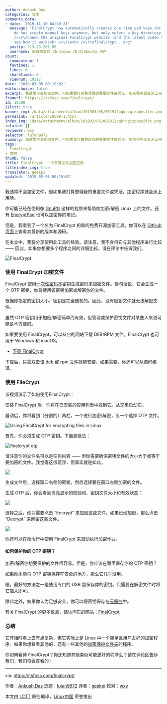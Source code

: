 ```yaml
---
author: Ankush Das
categories: 分享
comments_data:
- date: '2019-11-10 04:59:31'
  message: "FinalCrypt now automatically creates one-time pad keys.<br />\r\nPlease
    do not create manual keys anymore, but only select a key directory. <br />\r\n<br
    />\r\nCheck the original FinalCrypt website (and the latest video tutorial) to
    see how it works<br />\r\n<br />\r\nfinalcrypt . org"
  postip: 213.93.201.90
  username: 来自荷兰的 Chromium 78.0|Ubuntu 用户
count:
  commentnum: 1
  favtimes: 1
  likes: 0
  sharetimes: 0
  viewnum: 10317
date: '2019-03-05 00:19:02'
editorchoice: false
excerpt: 我通常不会加密文件，但如果我打算整理我的重要文件或凭证，加密程序就会派上用场。
fromurl: https://itsfoss.com/finalcrypt/
id: 10588
islctt: true
banner_img: /data/attachment/album/201903/05/001912pqkrcgizqbysifvc.png
permalink: /article-10588-1.html
index_img: /data/attachment/album/201903/05/001912pqkrcgizqbysifvc.png.thumb.jpg
related: []
reviewer: wxy
selector: lujun9972
summary: 我通常不会加密文件，但如果我打算整理我的重要文件或凭证，加密程序就会派上用场。
tags:
- FinalCrypt
- 加密
thumb: false
title: FinalCrypt：一个开源文件加密应用
titleindex_img: true
translator: geekpi
updated: '2019-03-05 00:19:02'
---
```


我通常不会加密文件，但如果我打算整理我的重要文件或凭证，加密程序就会派上用场。


你可能已经在使用像 [GnuPG](https://www.gnupg.org/) 这样的程序来帮助你加密/解密 Linux 上的文件。还有 [EncryptPad](https://itsfoss.com/encryptpad-encrypted-text-editor-linux/) 也可以加密你的笔记。


但是，我看到了一个名为 FinalCrypt 的新的免费开源加密工具。你可以在 [GitHub 页面](https://github.com/ron-from-nl/FinalCrypt)上查看其最新的版本和源码。


在本文中，我将分享使用此工具的经验。请注意，我不会将它与其他程序进行比较 —— 因此，如果你想要多个程序之间的详细比较，请在评论中告诉我们。


![FinalCrypt](/data/attachment/album/201903/05/001912pqkrcgizqbysifvc.png)


### 使用 FinalCrypt 加密文件


FinalCrypt 使用[一次性密码本](https://en.wikipedia.org/wiki/One-time_pad)密钥生成密码来加密文件。换句话说，它会生成一个 OTP 密钥，你将使用该密钥加密或解密你的文件。


根据你指定的密钥大小，密钥是完全随机的。因此，没有密钥文件就无法解密文件。


虽然 OTP 密钥用于加密/解密简单而有效，但管理或保护密钥文件对某些人来说可能是不方便的。


如果要使用 FinalCrypt，可以从它的网站下载 DEB/RPM 文件。FinalCrypt 也可用于 Windows 和 macOS。


* [下载 FinalCrypt](https://sites.google.com/site/ronuitholland/home/finalcrypt)


下载后，只需双击该 [deb](https://itsfoss.com/install-deb-files-ubuntu/) 或 rpm 文件就能安装。如果需要，你还可以从源码编译。


### 使用 FileCrypt


该视频演示了如何使用FinalCrypt：






安装 FinalCrypt 后，你将在已安装的应用列表中找到它。从这里启动它。


启动后，你将看到（分割的）两栏，一个进行加密/解密，另一个选择 OTP 文件。


![Using FinalCrypt for encrypting files in Linux](/data/attachment/album/201903/05/001915fy78iq8o6qdo6bbk.jpg)


首先，你必须生成 OTP 密钥。下面是做法：


![finalcrypt otp](/data/attachment/album/201903/05/001920i5u9z59wk51nkxp3.jpg)


请注意你的文件名可以是任何内容 —— 但你需要确保密钥文件的大小大于或等于要加密的文件。我觉得这很荒谬，但事实就是如此。


![](/data/attachment/album/201903/05/001923knenstitte5nmvet.jpg)


生成文件后，选择窗口右侧的密钥，然后选择要在窗口左侧加密的文件。


生成 OTP 后，你会看到高亮显示的校验和、密钥文件大小和有效状态：


![](/data/attachment/album/201903/05/001925rjwnw4hpmqmumpuq.jpg)


选择之后，你只需要点击 “Encrypt” 来加密这些文件，如果已经加密，那么点击 “Decrypt” 来解密这些文件。


![](/data/attachment/album/201903/05/001927ijdpn8jc18jjk8tz.jpg)


你还可以在命令行中使用 FinalCrypt 来自动执行加密作业。


#### 如何保护你的 OTP 密钥？


加密/解密你想要保护的文件很容易。但是，你应该在哪里保存你的 OTP 密钥？


如果你未能将 OTP 密钥保存在安全的地方，那么它几乎没用。


嗯，最好的方法之一是使用专门的 USB 盘保存你的密钥。只需要在解密文件时将它插入即可。


除此之外，如果你认为足够安全，你可以将密钥保存在[云服务](https://itsfoss.com/cloud-services-linux/)中。


有关 FinalCrypt 的更多信息，请访问它的网站：[FinalCrypt](https://sites.google.com/site/ronuitholland/home/finalcrypt)


### 总结


它开始时看上去有点复杂，但它实际上是 Linux 中一个简单且用户友好的加密程序。如果你想看看其他的，还有一些其他的[加密保护文件夹](https://itsfoss.com/password-protect-folder-linux/)的程序。


你如何看待 FinalCrypt？你还知道其他类似可能更好的程序么？请在评论区告诉我们，我们将会查看的！




---


via: <https://itsfoss.com/finalcrypt/>


作者：[Ankush Das](https://itsfoss.com/author/ankush/) 选题：[lujun9972](https://github.com/lujun9972) 译者：[geekpi](https://github.com/geekpi) 校对：[wxy](https://github.com/wxy)


本文由 [LCTT](https://github.com/LCTT/TranslateProject) 原创编译，[Linux中国](https://linux.cn/) 荣誉推出